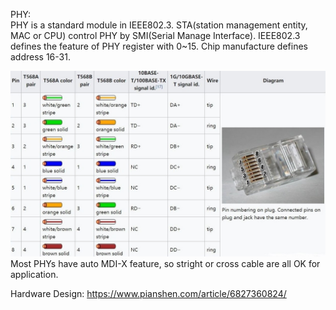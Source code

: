 
PHY:<br>
PHY is a standard module in IEEE802.3. STA(station management entity, MAC or CPU) control PHY by SMI(Serial Manage Interface). IEEE802.3 defines the feature of PHY register with 0~15. Chip manufacture defines address 16-31.

![GitHub Logo](/images/NetCable.jpg)
Most PHYs have auto MDI-X feature, so stright or cross cable are all OK for application.

Hardware Design:
https://www.pianshen.com/article/6827360824/
